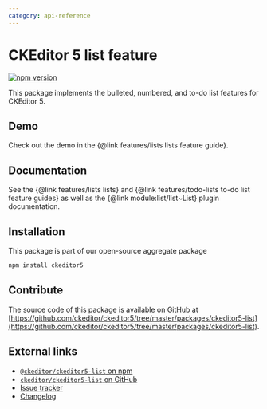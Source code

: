 ```yaml
---
category: api-reference
---
```


# CKEditor&nbsp;5 list feature

[![npm version](https://badge.fury.io/js/%40ckeditor%2Fckeditor5-list.svg)](https://www.npmjs.com/package/@ckeditor/ckeditor5-list)

This package implements the bulleted, numbered, and to-do list features for CKEditor&nbsp;5.

## Demo

Check out the demo in the {@link features/lists lists feature guide}.

## Documentation

See the {@link features/lists lists} and {@link features/todo-lists to-do list feature guides} as well as the {@link module:list/list~List} plugin documentation.

## Installation

This package is part of our open-source aggregate package

```bash
npm install ckeditor5
```

## Contribute

The source code of this package is available on GitHub at [https://github.com/ckeditor/ckeditor5/tree/master/packages/ckeditor5-list](https://github.com/ckeditor/ckeditor5/tree/master/packages/ckeditor5-list).

## External links

* [`@ckeditor/ckeditor5-list` on npm](https://www.npmjs.com/package/@ckeditor/ckeditor5-list)
* [`ckeditor/ckeditor5-list` on GitHub](https://github.com/ckeditor/ckeditor5/tree/master/packages/ckeditor5-list)
* [Issue tracker](https://github.com/ckeditor/ckeditor5/issues)
* [Changelog](https://github.com/ckeditor/ckeditor5/blob/master/CHANGELOG.md)
